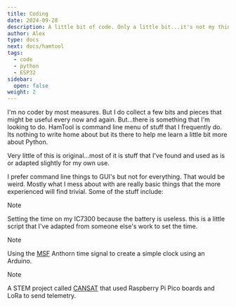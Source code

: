```yaml
---
title: Coding
date: 2024-09-28
description: A little bit of code. Only a little bit...it's not my thing but if needs must and all that
author: Alex
type: docs
next: docs/hamtool
tags:
  - code
  - python
  - ESP32
sidebar:
  open: false
weight: 2
---
```


I'm no coder by most measures. But I do collect a few bits and pieces that might be useful every now and again. But...there is something that I'm looking to do. HamTool is command line menu of stuff that I frequently do. Its nothing to write home about but its there to help me learn a little bit more about Python.

Very little of this is original...most of it is stuff that I've found and used as is or adapted slightly for my own use.

I prefer command line things to GUI's but not for everything. That would be weird. Mostly what I mess about with are really basic things that the more experienced will find trivial. Some of the stuff include:

> [!NOTE]
> Setting the time on my IC7300 because the battery is useless. this is a little script that I've adapted from someone else's work to set the time.

> [!NOTE]
> Using the [MSF](https://en.wikipedia.org/wiki/Time_from_NPL_(MSF)) Anthorn time signal to create a simple clock using an Arduino. 

> [!NOTE]
> A STEM project called [CANSAT](https://www.esa.int/Education/CanSat/What_is_a_CanSat) that used Raspberry Pi Pico boards and LoRa to send telemetry.
